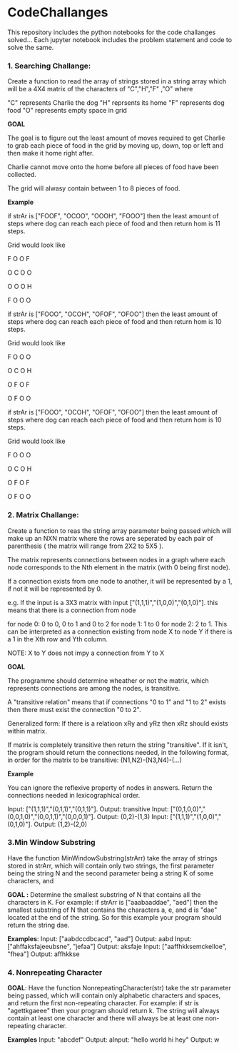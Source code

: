 # CodeChallanges
This repository includes the python notebooks for the code challanges solved...
Each jupyter notebook includes the problem statement and code to solve the same.



### 1. Searching Challange:
Create a function to read the array of strings stored in a string array which will be a 4X4 matrix of the characters of "C","H","F" ,"O" where

"C" represents Charlie the dog
"H" reprsents its home
"F" represents dog food
"O" represents empty space in grid

__GOAL__

The goal is to figure out the least amount of moves required to get Charlie to grab each piece of food in the grid by moving up, down, top or left and then make it home right after.

Charlie cannot move onto the home before all pieces of food have been collected.

The grid will alwasy contain between 1 to 8 pieces of food.

__Example__

if strAr is ["FOOF", "OCOO", "OOOH", "FOOO"] then the least amount of steps where dog can reach each piece of food and then return hom is 11 steps.

Grid would look like

F O O F

O C O O

O O O H

F O O O

if strAr is ["FOOO", "OCOH", "OFOF", "OFOO"] then the least amount of steps where dog can reach each piece of food and then return hom is 10 steps.

Grid would look like

F O O O

O C O H

O F O F

O F O O

if strAr is ["FOOO", "OCOH", "OFOF", "OFOO"] then the least amount of steps where dog can reach each piece of food and then return hom is 10 steps.

Grid would look like

F O O O

O C O H

O F O F

O F O O

### 2. Matrix Challange:
Create a function to reas the string array parameter being passed which will make up an NXN matrix where the rows are seperated by each pair of parenthesis ( the matrix will range from 2X2 to 5X5 ).

The matrix represents connections between nodes in a graph where each node corresponds to the Nth element in the matrix (with 0 being first node).

If a connection exists from one node to another, it will be represented by a 1, if not it will be represented by 0.

e.g. If the input is a 3X3 matrix with input ["(1,1,1)","(1,0,0)","(0,1,0)"]. this means that there is a connection from node

for node 0: 0 to 0, 0 to 1 and 0 to 2
for node 1: 1 to 0
for node 2: 2 to 1.
This can be interpreted as a connection existing from node X to node Y if there is a 1 in the Xth row and Yth column.

NOTE: X to Y does not impy a connection from Y to X

__GOAL__

The programme should determine wheather or not the matrix, which represents connections are among the nodes, is transitive.

A "transitive relation" means that if connections "0 to 1" and "1 to 2" exists then there must exist the connection "0 to 2".

Generalized form: If there is a relatioon xRy and yRz then xRz should exists within matrix.

If matrix is completely transitive then return the string "transitive".
If it isn't, the program should return the connections needed, in the following format, in order for the matrix to be transitive: (N1,N2)-(N3,N4)-(...)

__Example__

You can ignore the reflexive property of nodes in answers. Return the connections needed in lexicographical order.

Input: ["(1,1,1)","(0,1,1)","(0,1,1)"]. Output: transitive
Input: ["(0,1,0,0)","(0,0,1,0)","(0,0,1,1)","(0,0,0,1)"]. Output: (0,2)-(1,3)
Input: ["(1,1,1)","(1,0,0)","(0,1,0)"]. Output: (1,2)-(2,0)


### 3.Min Window Substring
Have the function MinWindowSubstring(strArr) take the array of strings stored in strArr, which will contain only two strings, the first parameter being the string N and the second parameter being a string K of some characters, and

__GOAL :__ Determine the smallest substring of N that contains all the characters in K. For example: if strArr is ["aaabaaddae", "aed"] then the smallest substring of N that contains the characters a, e, and d is "dae" located at the end of the string. So for this example your program should return the string dae.

__Examples__: Input: ["aabdccdbcacd", "aad"] Output: aabd Input: ["ahffaksfajeeubsne", "jefaa"] Output: aksfaje Input: ["aaffhkksemckelloe", "fhea"] Output: affhkkse


### 4. Nonrepeating Character
__GOAL__:
    Have the function NonrepeatingCharacter(str) take the str parameter being passed, which will contain only alphabetic characters and spaces, and return the first non-repeating character. 
    For example: if str is "agettkgaeee" then your program should return k. The string will always contain at least one character and there will always be at least one non-repeating character.

__Examples__
Input: "abcdef"
Output: aInput: "hello world hi hey"
Output: w

